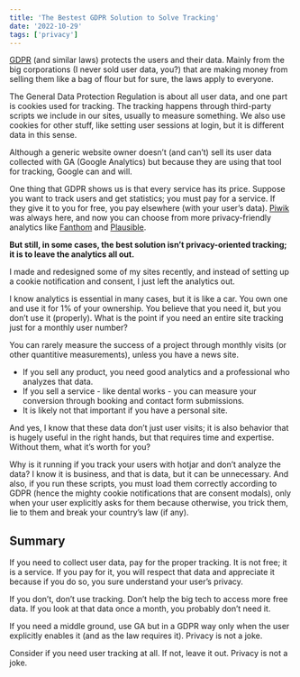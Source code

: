 ```yaml
---
title: 'The Bestest GDPR Solution to Solve Tracking'
date: '2022-10-29'
tags: ['privacy']
---
```


[GDPR](https://eur-lex.europa.eu/legal-content/EN/TXT/HTML/?uri=CELEX:32016R0679) (and similar laws) protects the users and their data. Mainly from the big corporations (I never sold user data, you?) that are making money from selling them like a bag of flour but for sure, the laws apply to everyone.

The General Data Protection Regulation is about all user data, and one part is cookies used for tracking. The tracking happens through third-party scripts we include in our sites, usually to measure something. We also use cookies for other stuff, like setting user sessions at login, but it is different data in this sense.

Although a generic website owner doesn’t (and can’t) sell its user data collected with GA (Google Analytics) but because they are using that tool for tracking, Google can and will.

One thing that GDPR shows us is that every service has its price. Suppose you want to track users and get statistics; you must pay for a service. If they give it to you for free, you pay elsewhere (with your user’s data). [Piwik](https://piwik.pro/) was always here, and now you can choose from more privacy-friendly analytics like [Fanthom](https://usefathom.com/) and [Plausible](https://plausible.io/).

**But still, in some cases, the best solution isn’t privacy-oriented tracking; it is to leave the analytics all out.**

I made and redesigned some of my sites recently, and instead of setting up a cookie notification and consent, I just left the analytics out.

I know analytics is essential in many cases, but it is like a car. You own one and use it for 1% of your ownership. You believe that you need it, but you don’t use it (properly). What is the point if you need an entire site tracking just for a monthly user number?

You can rarely measure the success of a project through monthly visits (or other quantitive measurements), unless you have a news site.

- If you sell any product, you need good analytics and a professional who analyzes that data.
- If you sell a service - like dental works - you can measure your conversion through booking and contact form submissions.
- It is likely not that important if you have a personal site.

And yes, I know that these data don’t just user visits; it is also behavior that is hugely useful in the right hands, but that requires time and expertise. Without them, what it’s worth for you?

Why is it running if you track your users with hotjar and don’t analyze the data? I know it is business, and that is data, but it can be unnecessary. And also, if you run these scripts, you must load them correctly according to GDPR (hence the mighty cookie notifications that are consent modals), only when your user explicitly asks for them because otherwise, you trick them, lie to them and break your country’s law (if any).

## Summary

If you need to collect user data, pay for the proper tracking. It is not free; it is a service. If you pay for it, you will respect that data and appreciate it because if you do so, you sure understand your user’s privacy.

If you don’t, don’t use tracking. Don’t help the big tech to access more free data. If you look at that data once a month, you probably don’t need it.

If you need a middle ground, use GA but in a GDPR way only when the user explicitly enables it (and as the law requires it). Privacy is not a joke.

Consider if you need user tracking at all. If not, leave it out. Privacy is not a joke.

